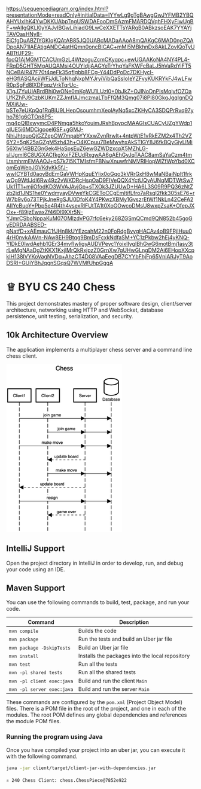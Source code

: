 https://sequencediagram.org/index.html?presentationMode=readOnly#initialData=IYYwLg9gTgBAwgGwJYFMB2YBQAHYUxIhK4YwDKKUAbpTngUSWDAEooDmSAzmFMARDQVqhFHXyFiwUgBF+wAIIgQKLl0yYAJvIBGwLihiadG9LwCeXXETTsYARgB0ABkzsoEAK7YYAYjTAVOasHNy8-EiCfgDuABZIYGKIqKQAtAB85JQ0UABcMADaAAoA8mQAKgC6MAD0ngZQADpoAN71lAEAtigANDC4atHQmn0oncBICAC+mMI5MBkhnDx8AkLZovlQoTyUABTtUF29-fpcQ1AjMGMTCACUmGzL4WtzoguZcmCKyqpc+ewUGAAKoNA4NY4PL4-FRqD5GHT5MgAUQAMsi4OUYIdjjAAGYeTrYhqYaFKWFcBaLJ5hVaRdYiFT5NCeBAIR47F70t4qeFk35qfIgbb8FCg-Y44DdPoDc7DKHycl-eHGfIASQAciiWFjJdLToNhqNxpMYJryiVibQaSsIoIeYZFvyKUKRYkFJ4wLFwR0pSgFd8lXDFqqzVrkTqrUc-X1gJ7YuUIABrdBhi0wONe0mKgWU1LUzl0+0bJkZ+OJlNoDnPIsMqjvfOZOaUfKZhPJ9CzbKUKmZZJmfIAJmczmaLTbFfQM3Qmg07i8Pl80GkgJgqIgnDQMXiiUw-bSTe7eUKpQq1RqBjU9LHepOsoumhmXeolAyNq5xcZKHyCA3SDQPrRvq97yho761g6GTOn8P5-mg4pQIBxwymcD4PNmga5hkoYouimJRshBpypcMAAGIsCUACyUZgYWdp1qIUE5i6MDCigooel6SF+gGMJ-NhiJhtquoQjGZZepOW7mpabYYXxwZvnRrwlt+4ntpWtE1vRkEZM2x4Th2VZ6Y2+5gK25aGZgM5zh43h+O4KCpuu7BeMwvhxAkSTIGY8J6fkBQyGiyLlMi56Xlw14BBZGnGek4HaSpsEuZ6ewGZWDzxcpX5MZhLG-slIJgml6C8UGXACfkgXoiFZEUdRxgwAA6gAEhGyJqTAAC8amSaYaCzm4tmLtsmhrmEMAAOJ+pS7k7l5KTMIsfmFBNwXnuwfrNMVRlHopWlZfWpYbd0XComEqWepJGVKdyKk5fJ-wwICYBTd0aoyBdEmGaVWHpKquEYlix0oGqo3kVRrGxH8wMaNBaiNplt1frkwOg9WtIJdl6Rw49z2vWKDRcHsqOaD9FIVeQQX4YctUQyAUNqMDTWtSw7Uk11T1+mjiOfodKD3WVAJAvjGp+sTXOk3JZUUwD+HA6L3S09R9PQ36zNtZzb2jd1JNS1he0YwdmyayDVweYkCGEToCCgEmltifLfro7aRsqI2fkk305sE76+rW7b9v6o73TPjkJneRgSJU0DfoK4Y4PKwzXBMy1GvszrEtWf1NkLn42CeFA2AIIYcBuoY+Pbp5e4R4th4vsexRlFUtTA1t0XoGOwcoDMsU8wxpZsaK+OfepJXOx+-f89jzEwaxZf46DI9XXr5N-YJmrCSboNppaKuM07OMIzdvPG7rfc6eky268ZGSmQCmd9QN852b45goGyEDRDAABSED-pNatfD+xAEmauC1fJHn8kUYEzcahM22n0FoRdgBvygHACAv4oB9FRjIHuu04rH0nvkAAVn-NAw8EH9Btqg9BmDsFcxkNdfaSM+YC1zPkbw2hEj4yKNQ-YlDkE0IwdAehb1GEr34mvfIwIigyAUDVPeyc1YoixIIygIBhGwG6motBmj1asy3trLeMgNAaDgZtKKX1KxjlMrQkRxjpzZ0GrnXw7gUHwGLngDM2Ai6EHopXXcpkIH138lVYKoVagNVDq+AhzCT4D08VAaEegDB7CYYbFhjFp65VniARJyT9AoDSRI+GUiYBhJqgnSGqsQ7WVMfUhpGggA

# ♕ BYU CS 240 Chess

This project demonstrates mastery of proper software design, client/server architecture, networking using HTTP and WebSocket, database persistence, unit testing, serialization, and security.

## 10k Architecture Overview

The application implements a multiplayer chess server and a command line chess client.

[![Sequence Diagram](10k-architecture.png)](https://sequencediagram.org/index.html#initialData=C4S2BsFMAIGEAtIGckCh0AcCGAnUBjEbAO2DnBElIEZVs8RCSzYKrgAmO3AorU6AGVIOAG4jUAEyzAsAIyxIYAERnzFkdKgrFIuaKlaUa0ALQA+ISPE4AXNABWAexDFoAcywBbTcLEizS1VZBSVbbVc9HGgnADNYiN19QzZSDkCrfztHFzdPH1Q-Gwzg9TDEqJj4iuSjdmoMopF7LywAaxgvJ3FC6wCLaFLQyHCdSriEseSm6NMBurT7AFcMaWAYOSdcSRTjTka+7NaO6C6emZK1YdHI-Qma6N6ss3nU4Gpl1ZkNrZwdhfeByy9hwyBA7mIT2KAyGGhuSWi9wuc0sAI49nyMG6ElQQA)

## IntelliJ Support

Open the project directory in IntelliJ in order to develop, run, and debug your code using an IDE.

## Maven Support

You can use the following commands to build, test, package, and run your code.

| Command                    | Description                                     |
| -------------------------- | ----------------------------------------------- |
| `mvn compile`              | Builds the code                                 |
| `mvn package`              | Run the tests and build an Uber jar file        |
| `mvn package -DskipTests`  | Build an Uber jar file                          |
| `mvn install`              | Installs the packages into the local repository |
| `mvn test`                 | Run all the tests                               |
| `mvn -pl shared tests`     | Run all the shared tests                        |
| `mvn -pl client exec:java` | Build and run the client `Main`                 |
| `mvn -pl server exec:java` | Build and run the server `Main`                 |

These commands are configured by the `pom.xml` (Project Object Model) files. There is a POM file in the root of the project, and one in each of the modules. The root POM defines any global dependencies and references the module POM files.

### Running the program using Java

Once you have compiled your project into an uber jar, you can execute it with the following command.

```sh
java -jar client/target/client-jar-with-dependencies.jar

♕ 240 Chess Client: chess.ChessPiece@7852e922
```
